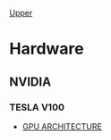 [Upper](index.md)

# Hardware

## NVIDIA

### TESLA V100

* [GPU ARCHITECTURE](http://images.nvidia.com/content/volta-architecture/pdf/volta-architecture-whitepaper.pdf)


